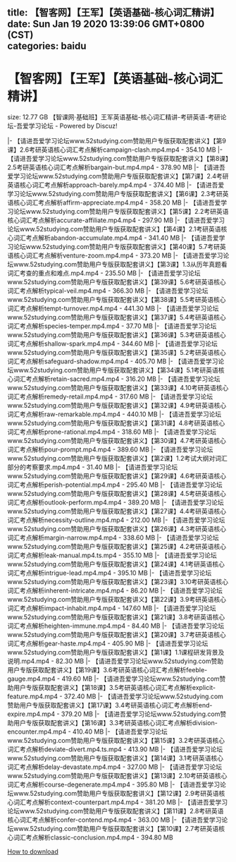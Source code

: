 
title: 【智客网】【王军】【英语基础-核心词汇精讲】
date: Sun Jan 19 2020 13:39:06 GMT+0800 (CST)    
categories: baidu
---

# 【智客网】【王军】【英语基础-核心词汇精讲】
size: 12.77 GB
 【智课网·基础班】王军英语基础-核心词汇精讲-考研英语-考研论坛-吾爱学习论坛 - Powered by Discuz!
 
|- 【请进吾爱学习论坛www.52studying.com赞助用户专版获取配套讲义】【第9课】2.6考研英语核心词汇考点解析campaign-clash.mp4.mp4 - 354.10 MB
|- 【请进吾爱学习论坛www.52studying.com赞助用户专版获取配套讲义】【第8课】2.5考研英语核心词汇考点解析bargain-but.mp4.mp4 - 378.90 MB
|- 【请进吾爱学习论坛www.52studying.com赞助用户专版获取配套讲义】【第7课】2.4考研英语核心词汇考点解析approach-barely.mp4.mp4 - 374.40 MB
|- 【请进吾爱学习论坛www.52studying.com赞助用户专版获取配套讲义】【第6课】2.3考研英语核心词汇考点解析affirm-appreciate.mp4.mp4 - 358.20 MB
|- 【请进吾爱学习论坛www.52studying.com赞助用户专版获取配套讲义】【第5课】2.2考研英语核心词汇考点解析accurate-affiliate.mp4.mp4 - 297.90 MB
|- 【请进吾爱学习论坛www.52studying.com赞助用户专版获取配套讲义】【第4课】2.1考研英语核心词汇考点解析abandon-accumulate.mp4.mp4 - 341.40 MB
|- 【请进吾爱学习论坛www.52studying.com赞助用户专版获取配套讲义】【第40课】5.7考研英语核心词汇考点解析venture-zoom.mp4.mp4 - 373.20 MB
|- 【请进吾爱学习论坛www.52studying.com赞助用户专版获取配套讲义】【第3课】1.3从历年真题看词汇考查的重点和难点.mp4.mp4 - 235.50 MB
|- 【请进吾爱学习论坛www.52studying.com赞助用户专版获取配套讲义】【第39课】5.6考研英语核心词汇考点解析typical-veil.mp4.mp4 - 366.30 MB
|- 【请进吾爱学习论坛www.52studying.com赞助用户专版获取配套讲义】【第38课】5.5考研英语核心词汇考点解析tempt-turnover.mp4.mp4 - 441.30 MB
|- 【请进吾爱学习论坛www.52studying.com赞助用户专版获取配套讲义】【第37课】5.4考研英语核心词汇考点解析species-temper.mp4.mp4 - 37.70 MB
|- 【请进吾爱学习论坛www.52studying.com赞助用户专版获取配套讲义】【第36课】5.3考研英语核心词汇考点解析shallow-spark.mp4.mp4 - 344.60 MB
|- 【请进吾爱学习论坛www.52studying.com赞助用户专版获取配套讲义】【第35课】5.2考研英语核心词汇考点解析safeguard-shadow.mp4.mp4 - 405.70 MB
|- 【请进吾爱学习论坛www.52studying.com赞助用户专版获取配套讲义】【第34课】5.1考研英语核心词汇考点解析retain-sacred.mp4.mp4 - 316.20 MB
|- 【请进吾爱学习论坛www.52studying.com赞助用户专版获取配套讲义】【第33课】4.10考研英语核心词汇考点解析remedy-retail.mp4.mp4 - 317.60 MB
|- 【请进吾爱学习论坛www.52studying.com赞助用户专版获取配套讲义】【第32课】4.9考研英语核心词汇考点解析raw-remarkable.mp4.mp4 - 440.10 MB
|- 【请进吾爱学习论坛www.52studying.com赞助用户专版获取配套讲义】【第31课】4.8考研英语核心词汇考点解析prone-rational.mp4.mp4 - 318.60 MB
|- 【请进吾爱学习论坛www.52studying.com赞助用户专版获取配套讲义】【第30课】4.7考研英语核心词汇考点解析pour-prompt.mp4.mp4 - 389.60 MB
|- 【请进吾爱学习论坛www.52studying.com赞助用户专版获取配套讲义】【第2课】1.2考试大纲对词汇部分的考察要求.mp4.mp4 - 31.40 MB
|- 【请进吾爱学习论坛www.52studying.com赞助用户专版获取配套讲义】【第29课】4.6考研英语核心词汇考点解析perish-potential.mp4.mp4 - 295.40 MB
|- 【请进吾爱学习论坛www.52studying.com赞助用户专版获取配套讲义】【第28课】4.5考研英语核心词汇考点解析outlook-perform.mp4.mp4 - 389.20 MB
|- 【请进吾爱学习论坛www.52studying.com赞助用户专版获取配套讲义】【第27课】4.4考研英语核心词汇考点解析necessity-outline.mp4.mp4 - 212.00 MB
|- 【请进吾爱学习论坛www.52studying.com赞助用户专版获取配套讲义】【第26课】4.3考研英语核心词汇考点解析margin-narrow.mp4.mp4 - 338.60 MB
|- 【请进吾爱学习论坛www.52studying.com赞助用户专版获取配套讲义】【第25课】4.2考研英语核心词汇考点解析leak-manual.mp4.ts.mp4 - 355.10 MB
|- 【请进吾爱学习论坛www.52studying.com赞助用户专版获取配套讲义】【第24课】4.1考研英语核心词汇考点解析intrigue-lead.mp4.mp4 - 395.10 MB
|- 【请进吾爱学习论坛www.52studying.com赞助用户专版获取配套讲义】【第23课】3.10考研英语核心词汇考点解析inherent-intricate.mp4.mp4 - 86.20 MB
|- 【请进吾爱学习论坛www.52studying.com赞助用户专版获取配套讲义】【第22课】3.9考研英语核心词汇考点解析impact-inhabit.mp4.mp4 - 147.60 MB
|- 【请进吾爱学习论坛www.52studying.com赞助用户专版获取配套讲义】【第21课】3.8考研英语核心词汇考点解析heighten-immune.mp4.mp4 - 84.40 MB
|- 【请进吾爱学习论坛www.52studying.com赞助用户专版获取配套讲义】【第20课】3.7考研英语核心词汇考点解析gear-haste.mp4.mp4 - 405.90 MB
|- 【请进吾爱学习论坛www.52studying.com赞助用户专版获取配套讲义】【第1课】1.1课程研发背景及说明.mp4.mp4 - 82.30 MB
|- 【请进吾爱学习论坛www.52studying.com赞助用户专版获取配套讲义】【第19课】3.6考研英语核心词汇考点解析feeble-gauge.mp4.mp4 - 419.60 MB
|- 【请进吾爱学习论坛www.52studying.com赞助用户专版获取配套讲义】【第18课】3.5考研英语核心词汇考点解析explicit-feature.mp4.mp4 - 372.40 MB
|- 【请进吾爱学习论坛www.52studying.com赞助用户专版获取配套讲义】【第17课】3.4考研英语核心词汇考点解析end-expire.mp4.mp4 - 379.20 MB
|- 【请进吾爱学习论坛www.52studying.com赞助用户专版获取配套讲义】【第16课】3.3考研英语核心词汇考点解析division-encounter.mp4.mp4 - 410.40 MB
|- 【请进吾爱学习论坛www.52studying.com赞助用户专版获取配套讲义】【第15课】3.2考研英语核心词汇考点解析deviate-divert.mp4.ts.mp4 - 413.90 MB
|- 【请进吾爱学习论坛www.52studying.com赞助用户专版获取配套讲义】【第14课】3.1考研英语核心词汇考点解析delay-devastate.mp4.mp4 - 327.00 MB
|- 【请进吾爱学习论坛www.52studying.com赞助用户专版获取配套讲义】【第13课】2.10考研英语核心词汇考点解析course-degenerate.mp4.mp4 - 395.80 MB
|- 【请进吾爱学习论坛www.52studying.com赞助用户专版获取配套讲义】【第12课】2.9考研英语核心词汇考点解析context-counterpart.mp4.mp4 - 381.20 MB
|- 【请进吾爱学习论坛www.52studying.com赞助用户专版获取配套讲义】【第11课】2.8考研英语核心词汇考点解析confer-contend.mp4.mp4 - 363.00 MB
|- 【请进吾爱学习论坛www.52studying.com赞助用户专版获取配套讲义】【第10课】2.7考研英语核心词汇考点解析classic-conclusion.mp4.mp4 - 394.80 MB

[How to download](https://bpcam.bemobtrk.com/go/2ceec3aa-1ca2-46d6-b9ff-aaa5c184517c?jno=812)